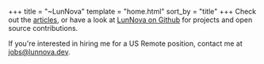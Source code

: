 +++
title = "~LunNova"
template = "home.html"
sort_by = "title"
+++
Check out the [articles](/articles/), or have a look at [LunNova on Github](https://github.com/LunNova) for projects and open source contributions.

If you're interested in hiring me for a US Remote position, contact me at [jobs@lunnova.dev](mailto:jobs@lunnova.dev).

